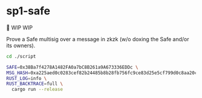 # sp1-safe
🚧 WIP WIP

Prove a Safe multisig over a message in zkzk (w/o doxing the Safe and/or its owners).

```sh
cd ./script

SAFE=0x38Ba7f4278A1482FA0a7bC8B261a9A673336EDDc \
MSG_HASH=0xa225aed0c0283cef82b24485b8b28fb756fc9ce83d25e5cf799d0c8aa20ce6b7 \
RUST_LOG=info \
RUST_BACKTRACE=full \
  cargo run --release
```